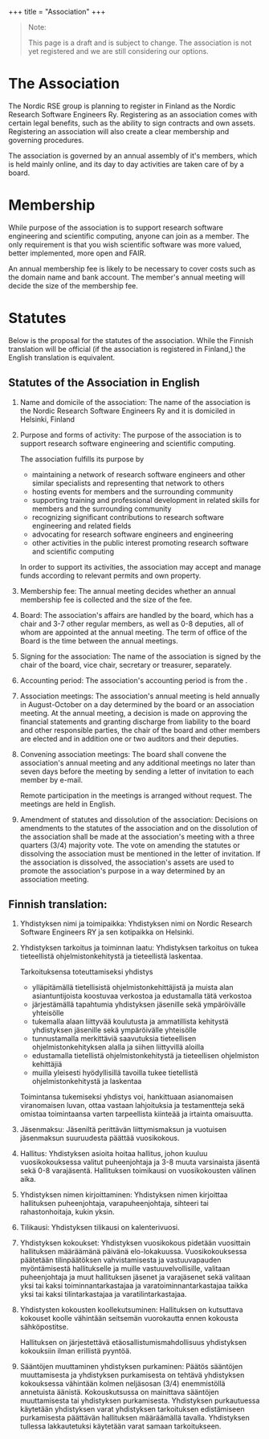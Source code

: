 +++
title = "Association"
+++

> Note:
>
> This page is a draft and is subject to change. The association is not yet registered
> and we are still considering our options.
>

# The Association

The Nordic RSE group is planning to register in Finland as the
Nordic Research Software Engineers Ry.
Registering as an association comes with certain legal benefits, such as the ability to
sign contracts and own assets.
Registering an association will also create a clear membership and governing
procedures.

The association is governed by an annual assembly of it's members, which is held
mainly online, and its day to day activities are taken care of by a board.

# Membership

While purpose of the association is to support research software engineering and
scientific computing, anyone can join as a member. The only requirement is that you
wish scientific software was more valued, better implemented, more open and FAIR.

An annual membership fee is likely to be necessary to cover costs such as the
domain name and bank account.
The member's annual meeting will decide the size of the membership fee.

# Statutes

Below is the proposal for the statutes of the association. While the Finnish
translation will be official (if the association is registered in Finland,)
the English translation is equivalent.


## Statutes of the Association in English

1. Name and domicile of the association:
    The name of the association is the Nordic Research Software Engineers Ry and it is domiciled in Helsinki, Finland

2. Purpose and forms of activity:
    The purpose of the association is to support research software engineering and scientific computing.

    The association fulfills its purpose by

    - maintaining a network of research software engineers and other similar specialists and representing that network to others
    - hosting events for members and the surrounding community
    - supporting training and professional development in related skills for members and the surrounding community
    - recognizing significant contributions to research software engineering and related fields
    - advocating for research software engineers and engineering
    - other activities in the public interest promoting research software and scientific computing

   In order to support its activities, the association may accept and manage funds according to relevant permits and own property.

4. Membership fee:
    The annual meeting decides whether an annual membership fee is collected and the size of the fee.

5. Board:
    The association's affairs are handled by the board, which has a chair and 3-7 other regular members, as well as 0-8 deputies, all of whom are appointed at the annual meeting. The term of office of the Board is the time between the annual meetings.

6. Signing for the association:
    The name of the association is signed by the chair of the board, vice chair, secretary or treasurer, separately.

7. Accounting period:
    The association's accounting period is from the .

8. Association meetings:
    The association's annual meeting is held annually in August-October on a day determined by the board or an association meeting. At the annual meeting, a decision is made on approving the financial statements and granting discharge from liability to the board and other responsible parties, the chair of the board and other members are elected and in addition one or two auditors and their deputies.

9. Convening association meetings:
    The board shall convene the association's annual meeting and any additional meetings no later than seven days before the meeting by sending a letter of invitation to each member by e-mail.

    Remote participation in the meetings is arranged without request. The meetings are held in English.

10. Amendment of statutes and dissolution of the association:
    Decisions on amendments to the statutes of the association and on the dissolution of the association shall be made at the association's meeting with a three quarters (3/4) majority vote. The vote on amending the statutes or dissolving the association must be mentioned in the letter of invitation. If the association is dissolved, the association's assets are used to promote the association's purpose in a way determined by an association meeting.


## Finnish translation:

1. Yhdistyksen nimi ja toimipaikka:
    Yhdistyksen nimi on Nordic Research Software Engineers RY ja sen kotipaikka on Helsinki.

2. Yhdistyksen tarkoitus ja toiminnan laatu:
    Yhdistyksen tarkoitus on tukea tieteellistä ohjelmistonkehitystä ja tieteellistä laskentaa.

    Tarkoituksensa toteuttamiseksi yhdistys

    - ylläpitämällä tietellisistä ohjelmistonkehittäjistä ja muista alan asiantuntijoista koostuvaa verkostoa ja edustamalla tätä verkostoa
    - järjestämällä tapahtumia yhdistyksen jäsenille sekä ympäröivälle yhteisölle
    - tukemalla alaan liittyvää koulutusta ja ammatillista kehitystä yhdistyksen jäsenille sekä ympäröivälle yhteisölle
    - tunnustamalla merkittäviä saavutuksia tieteellisen ohjelmistonkehityksen alalla ja siihen liittyvillä aloilla
    - edustamalla tietellistä ohjelmistonkehitystä ja tieteellisen ohjelmiston kehittäjiä
    - muilla yleisesti hyödyllisillä tavoilla tukee tietellistä ohjelmistonkehitystä ja laskentaa

    Toimintansa tukemiseksi yhdistys voi, hankittuaan asianomaisen viranomaisen luvan, ottaa vastaan lahjoituksia ja testamentteja sekä omistaa toimintaansa varten tarpeellista kiinteää ja irtainta omaisuutta.

3. Jäsenmaksu:
    Jäseniltä perittävän liittymismaksun ja vuotuisen jäsenmaksun suuruudesta päättää vuosikokous.

4. Hallitus:
    Yhdistyksen asioita hoitaa hallitus, johon kuuluu vuosikokouksessa valitut puheenjohtaja ja 3-8 muuta varsinaista jäsentä sekä 0-8 varajäsentä. Hallituksen toimikausi on vuosikokousten välinen aika.

5. Yhdistyksen nimen kirjoittaminen:
    Yhdistyksen nimen kirjoittaa hallituksen puheenjohtaja, varapuheenjohtaja, sihteeri tai rahastonhoitaja, kukin yksin.

6. Tilikausi:
    Yhdistyksen tilikausi on kalenterivuosi.

7. Yhdistyksen kokoukset:
    Yhdistyksen vuosikokous pidetään vuosittain hallituksen määräämänä päivänä elo-lokakuussa. Vuosikokouksessa päätetään tilinpäätöksen vahvistamisesta ja vastuuvapauden myöntämisestä hallitukselle ja muille vastuuvelvollisille, valitaan puheenjohtaja ja muut hallituksen jäsenet ja varajäsenet sekä valitaan yksi tai kaksi toiminnantarkastajaa ja varatoiminnantarkastajaa taikka yksi tai kaksi tilintarkastajaa ja varatilintarkastajaa.

9. Yhdistysten kokousten koollekutsuminen:
    Hallituksen on kutsuttava kokouset koolle vähintään seitsemän vuorokautta ennen kokousta sähköpostitse.

    Hallituksen on järjestettävä etäosallistumismahdollisuus yhdistyksen kokouksiin ilman erillistä pyyntöä.

10. Sääntöjen muuttaminen yhdistyksen purkaminen:
    Päätös sääntöjen muuttamisesta ja yhdistyksen purkamisesta on tehtävä yhdistyksen kokouksessa vähintään kolmen neljäsosan (3/4) enemmistöllä annetuista äänistä. Kokouskutsussa on mainittava sääntöjen muuttamisesta tai yhdistyksen purkamisesta. Yhdistyksen purkautuessa käytetään yhdistyksen varat yhdistyksen tarkoituksen edistämiseen purkamisesta päättävän hallituksen määräämällä tavalla. Yhdistyksen tullessa lakkautetuksi käytetään varat samaan tarkoitukseen.